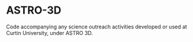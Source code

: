 # ASTRO-3D
Code accompanying any science outreach activities developed or used at Curtin University, under ASTRO 3D. 

